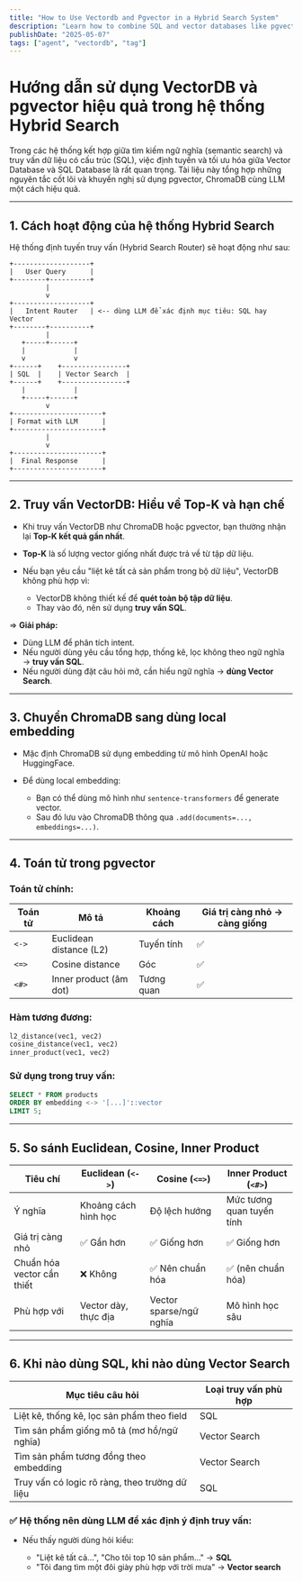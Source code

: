 ```yaml
---
title: "How to Use Vectordb and Pgvector in a Hybrid Search System"
description: "Learn how to combine SQL and vector databases like pgvector and ChromaDB for hybrid semantic search. Discover when to use vector similarity vs. SQL filtering, and how to build an LLM-driven query router for optimal search accuracy."
publishDate: "2025-05-07"
tags: ["agent", "vectordb", "tag"]
---
```

# Hướng dẫn sử dụng VectorDB và pgvector hiệu quả trong hệ thống Hybrid Search

Trong các hệ thống kết hợp giữa tìm kiếm ngữ nghĩa (semantic search) và truy vấn dữ liệu có cấu trúc (SQL), việc định tuyến và tối ưu hóa giữa Vector Database và SQL Database là rất quan trọng. Tài liệu này tổng hợp những nguyên tắc cốt lõi và khuyến nghị sử dụng pgvector, ChromaDB cùng LLM một cách hiệu quả.

---

## 1. Cách hoạt động của hệ thống Hybrid Search

Hệ thống định tuyến truy vấn (Hybrid Search Router) sẽ hoạt động như sau:

```
+-------------------+
|   User Query      |
+--------+----------+
         |
         v
+-------------------+
|   Intent Router   | <-- dùng LLM để xác định mục tiêu: SQL hay Vector
+--------+----------+
         |
   +-----+------+
   |            |
   v            v
+------+    +----------------+
| SQL  |    | Vector Search  |
+------+    +----------------+
   |            |
   +-----+------+
         v
+----------------------+
| Format with LLM      |
+----------------------+
         |
         v
+----------------------+
|  Final Response      |
+----------------------+
```

---

## 2. Truy vấn VectorDB: Hiểu về Top-K và hạn chế

* Khi truy vấn VectorDB như ChromaDB hoặc pgvector, bạn thường nhận lại **Top-K kết quả gần nhất**.
* **Top-K** là số lượng vector giống nhất được trả về từ tập dữ liệu.
* Nếu bạn yêu cầu "liệt kê tất cả sản phẩm trong bộ dữ liệu", VectorDB không phù hợp vì:

    * VectorDB không thiết kế để **quét toàn bộ tập dữ liệu**.
    * Thay vào đó, nên sử dụng **truy vấn SQL**.

\=> **Giải pháp:**

* Dùng LLM để phân tích intent.
* Nếu người dùng yêu cầu tổng hợp, thống kê, lọc không theo ngữ nghĩa → **truy vấn SQL**.
* Nếu người dùng đặt câu hỏi mở, cần hiểu ngữ nghĩa → **dùng Vector Search**.

---

## 3. Chuyển ChromaDB sang dùng local embedding

* Mặc định ChromaDB sử dụng embedding từ mô hình OpenAI hoặc HuggingFace.
* Để dùng local embedding:

    * Bạn có thể dùng mô hình như `sentence-transformers` để generate vector.
    * Sau đó lưu vào ChromaDB thông qua `.add(documents=..., embeddings=...)`.

---

## 4. Toán tử trong pgvector

### Toán tử chính:

| Toán tử | Mô tả                   | Khoảng cách | Giá trị càng nhỏ → càng giống |
| ------- | ----------------------- | ----------- | ----------------------------- |
| `<->`   | Euclidean distance (L2) | Tuyến tính  | ✅                             |
| `<=>`   | Cosine distance         | Góc         | ✅                             |
| `<#>`   | Inner product (âm dot)  | Tương quan  | ✅                             |

### Hàm tương đương:

```sql
l2_distance(vec1, vec2)
cosine_distance(vec1, vec2)
inner_product(vec1, vec2)
```

### Sử dụng trong truy vấn:

```sql
SELECT * FROM products
ORDER BY embedding <-> '[...]'::vector
LIMIT 5;
```

---

## 5. So sánh Euclidean, Cosine, Inner Product

| Tiêu chí                   | Euclidean (`<->`)    | Cosine (`<=>`)          | Inner Product (`<#>`)     |
| -------------------------- | -------------------- | ----------------------- | ------------------------- |
| Ý nghĩa                    | Khoảng cách hình học | Độ lệch hướng           | Mức tương quan tuyến tính |
| Giá trị càng nhỏ           | ✅ Gần hơn            | ✅ Giống hơn             | ✅ Giống hơn               |
| Chuẩn hóa vector cần thiết | ❌ Không              | ✅ Nên chuẩn hóa         | ✅ (nên chuẩn hóa)         |
| Phù hợp với                | Vector dày, thực địa | Vector sparse/ngữ nghĩa | Mô hình học sâu           |

---

## 6. Khi nào dùng SQL, khi nào dùng Vector Search

| Mục tiêu câu hỏi                               | Loại truy vấn phù hợp |
| ---------------------------------------------- | --------------------- |
| Liệt kê, thống kê, lọc sản phẩm theo field     | SQL                   |
| Tìm sản phẩm giống mô tả (mơ hồ/ngữ nghĩa)     | Vector Search         |
| Tìm sản phẩm tương đồng theo embedding         | Vector Search         |
| Truy vấn có logic rõ ràng, theo trường dữ liệu | SQL                   |

### ✅ Hệ thống nên dùng LLM để xác định ý định truy vấn:

* Nếu thấy người dùng hỏi kiểu:

    * "Liệt kê tất cả...", "Cho tôi top 10 sản phẩm..." → **SQL**
    * "Tôi đang tìm một đôi giày phù hợp với trời mưa" → **Vector search**
